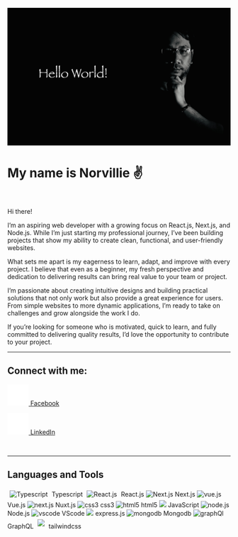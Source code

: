 ![Profile Picture](/assets//profile-pix.jpg)

# My name is Norvillie :v:

<br>

Hi there!

I’m an aspiring web developer with a growing focus on React.js, Next.js, and Node.js. While I’m just starting my professional journey, I’ve been building projects that show my ability to create clean, functional, and user-friendly websites.

What sets me apart is my eagerness to learn, adapt, and improve with every project. I believe that even as a beginner, my fresh perspective and dedication to delivering results can bring real value to your team or project.

I’m passionate about creating intuitive designs and building practical solutions that not only work but also provide a great experience for users. From simple websites to more dynamic applications, I’m ready to take on challenges and grow alongside the work I do.

If you’re looking for someone who is motivated, quick to learn, and fully committed to delivering quality results, I’d love the opportunity to contribute to your project.

---

## **Connect with me:**

[ ![facebook](assets/facebook.svg) Facebook ](https://www.facebook.com/norvillie.villaruel#gh-dark-mode-only)

[![LinkedIn](assets/linkedin.svg) LinkedIn](https://www.linkedin.com/in/norvillie-villaruel/#gh-dark-mode-only) 


<br>

---
## **Languages and Tools**

<img src="https://cdn.jsdelivr.net/gh/devicons/devicon/icons/typescript/typescript-original.svg" width="26px" alt="Typescript" style="padding:5px"/> Typescript
<img src="https://cdn.jsdelivr.net/gh/devicons/devicon/icons/react/react-original.svg" alt="React.js" width="26px" style="padding:5px"/> React.js
<img src="https://cdn.jsdelivr.net/gh/devicons/devicon/icons/nextjs/nextjs-original-wordmark.svg" alt="Next.js" width="26px" style="background:white"/> Next.js
<img src="https://cdn.jsdelivr.net/gh/devicons/devicon/icons/vuejs/vuejs-plain-wordmark.svg" alt="vue.js" width="26px" style="background:white"/> Vue.js
<img src="https://cdn.jsdelivr.net/gh/devicons/devicon/icons/nuxtjs/nuxtjs-original.svg" width="26px" alt="next.js" /> Nuxt.js
<img src="https://cdn.jsdelivr.net/gh/devicons/devicon/icons/css3/css3-original.svg" width="26px" alt="css3" /> css3
<img src="https://cdn.jsdelivr.net/gh/devicons/devicon/icons/html5/html5-original.svg" width="26px" alt="html5"/> html5
<img src="https://cdn.jsdelivr.net/gh/devicons/devicon/icons/javascript/javascript-original.svg" width="26px" /> JavaScript
<img src="https://cdn.jsdelivr.net/gh/devicons/devicon/icons/nodejs/nodejs-original-wordmark.svg" width="26px" style="background:white" alt="node.js"/> Node.js
<img src="https://cdn.jsdelivr.net/gh/devicons/devicon/icons/vscode/vscode-original.svg" width="26px" alt="vscode" /> VScode
<img src="https://cdn.jsdelivr.net/gh/devicons/devicon/icons/express/express-original.svg" width="26px" style="background:white" all="express.js"/> express.js
<img src="https://cdn.jsdelivr.net/gh/devicons/devicon/icons/mongodb/mongodb-original.svg" width="26px" alt="mongodb" /> Mongodb
<img src="https://cdn.jsdelivr.net/gh/devicons/devicon/icons/graphql/graphql-plain.svg" width="26px" alt="graphQl"/> GraphQL
<img src="https://cdn.jsdelivr.net/gh/devicons/devicon/icons/tailwindcss/tailwindcss-plain.svg" width="26px" style="padding:5px"/> tailwindcss
          

<br>
<br>
